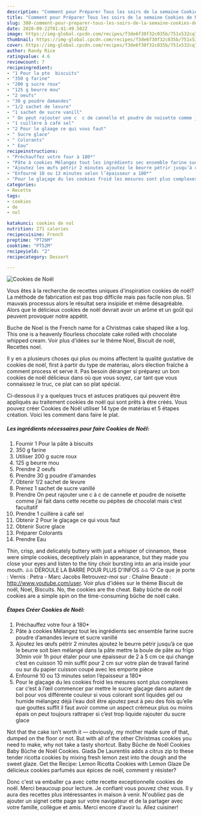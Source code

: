 ```yaml
---
description: "Comment pour Préparer Tous les soirs de la semaine Cookies de Noël"
title: "Comment pour Préparer Tous les soirs de la semaine Cookies de Noël"
slug: 380-comment-pour-preparer-tous-les-soirs-de-la-semaine-cookies-de-noel
date: 2020-09-22T01:41:49.582Z
image: https://img-global.cpcdn.com/recipes/f3de6f30f32c035b/751x532cq70/cookies-de-noel-photo-principale-de-la-recette.jpg
thumbnail: https://img-global.cpcdn.com/recipes/f3de6f30f32c035b/751x532cq70/cookies-de-noel-photo-principale-de-la-recette.jpg
cover: https://img-global.cpcdn.com/recipes/f3de6f30f32c035b/751x532cq70/cookies-de-noel-photo-principale-de-la-recette.jpg
author: Randy Rice
ratingvalue: 4.6
reviewcount: 7
recipeingredient:
- "1 Pour la pte  biscuits"
- "350 g farine"
- "200 g sucre roux"
- "125 g beurre mou"
- "2 oeufs"
- "30 g poudre damandes"
- "1/2 sachet de levure"
- "1 sachet de sucre vanill"
- " On peut rajouter une c  c de cannelle et poudre de noisette comme jai fait dans cette recette ou ppites de chocolat mais cest facultatif"
- "1 cuillère à café sel"
- "2 Pour le glaage ce qui vous faut"
- " Sucre glace"
- " Colorants"
- " Eau"
recipeinstructions:
- "Préchauffez votre four à 180*"
- "Pâte à cookies Mélangez tout les ingrédients sec ensemble farine sucre poudre d’amandes levure et sucre vanillé"
- "Ajoutez les œufs pétrir 2 minutes ajoutez le beurre pétrir jusqu’à ce que le beurre soit bien mélangé dans la pâte mettre la boule de pâte au frigo 30min voir 1h pour étaler pour une épaisseur de 2 à 5 cm ce qui change c’est en cuisson 10 min suffit pour 2 cm sur votre plan de travail fariné ou sur du papier cuisson coupé avec les emporte pièce"
- "Enfourné 10 ou 13 minutes selon l’épaisseur a 180*"
- "Pour le glaçage du les cookies froid les mesures sont plus complexes car c’est à l’œil commencer par mettre le sucre glaçage dans autant de bol pour vos différente couleur si vous colorant sont liquides gel ou humide mélangez déjà l’eau doit être ajoutez peut à peu des fois qu’elle que gouttes suffit il faut avoir comme un aspect crémeux plus ou moins épais on peut toujours rattraper si c’est trop liquide rajouter du sucre glace"
categories:
- Recette
tags:
- cookies
- de
- nol

katakunci: cookies de nol 
nutrition: 271 calories
recipecuisine: French
preptime: "PT26M"
cooktime: "PT52M"
recipeyield: "2"
recipecategory: Dessert

---
```



![Cookies de Noël](https://img-global.cpcdn.com/recipes/f3de6f30f32c035b/751x532cq70/cookies-de-noel-photo-principale-de-la-recette.jpg)

Vous êtes à la recherche de recettes uniques d'inspiration cookies de noël? La méthode de fabrication est pas trop difficile mais pas facile non plus. Si mauvais processus alors le résultat sera insipide et même désagréable. Alors que le délicieux cookies de noël devrait avoir un arôme et un goût qui peuvent provoquer notre appétit.

Buche de Noel is the French name for a Christmas cake shaped like a log. This one is a heavenly flourless chocolate cake rolled with chocolate whipped cream. Voir plus d&#39;idées sur le thème Noel, Biscuit de noël, Recettes noel.

Il y en a plusieurs choses qui plus ou moins affectent la qualité gustative de cookies de noël, first à partir du type de matériau, alors élection fraîche à comment process et serve it. Pas besoin déranger si préparez un bon cookies de noël délicieux dans où que vous soyez, car tant que vous connaissez le truc, ce plat can so plat spécial.


Ci-dessous il y a quelques trucs et astuces pratiques qui peuvent être appliqués au traitement cookies de noël qui sont prêts à être créés. Vous pouvez créer Cookies de Noël utiliser 14 type de matériau et 5 étapes création. Voici les comment dans faire le plat.

<!--inarticleads1-->

##### Les ingrédients nécessaires pour faire Cookies de Noël:

1. Fournir 1 Pour la pâte à biscuits
1.  350 g farine
1. Utiliser 200 g sucre roux
1.  125 g beurre mou
1. Prendre 2 oeufs
1. Prendre 30 g poudre d&#39;amandes
1. Obtenir 1/2 sachet de levure
1. Prenez 1 sachet de sucre vanillé
1. Prendre  On peut rajouter une c à c de cannelle et poudre de noisette comme j’ai fait dans cette recette ou pépites de chocolat mais c’est facultatif
1. Prendre 1 cuillère à café sel
1. Obtenir 2 Pour le glaçage ce qui vous faut
1. Obtenir  Sucre glace
1. Préparer  Colorants
1. Prendre  Eau


Thin, crisp, and delicately buttery with just a whisper of cinnamon, these were simple cookies, deceptively plain in appearance, but they made you close your eyes and listen to the tiny choir bursting into an aria inside your mouth. ⥥⥥ DÉROULE LA BARRE POUR PLUS D&#39;INFOS ⥥⥥ ♡ Ce que je porte : Vernis : Petra - Marc Jacobs Retrouvez-moi sur : Chaîne Beauté : http://www.youtube.com/user. Voir plus d&#39;idées sur le thème Biscuit de noël, Noel, Biscuits. No, the cookies are the cheat. Baby bûche de noël cookies are a simple spin on the time-consuming bûche de noël cake. 

<!--inarticleads2-->

##### Étapes Créer Cookies de Noël:

1. Préchauffez votre four à 180*
1. Pâte à cookies Mélangez tout les ingrédients sec ensemble farine sucre poudre d’amandes levure et sucre vanillé
1. Ajoutez les œufs pétrir 2 minutes ajoutez le beurre pétrir jusqu’à ce que le beurre soit bien mélangé dans la pâte mettre la boule de pâte au frigo 30min voir 1h pour étaler pour une épaisseur de 2 à 5 cm ce qui change c’est en cuisson 10 min suffit pour 2 cm sur votre plan de travail fariné ou sur du papier cuisson coupé avec les emporte pièce
1. Enfourné 10 ou 13 minutes selon l’épaisseur a 180*
1. Pour le glaçage du les cookies froid les mesures sont plus complexes car c’est à l’œil commencer par mettre le sucre glaçage dans autant de bol pour vos différente couleur si vous colorant sont liquides gel ou humide mélangez déjà l’eau doit être ajoutez peut à peu des fois qu’elle que gouttes suffit il faut avoir comme un aspect crémeux plus ou moins épais on peut toujours rattraper si c’est trop liquide rajouter du sucre glace


Not that the cake isn&#39;t worth it — obviously, my mother made sure of that, dumped on the floor or not. But with all of the other Christmas cookies you need to make, why not take a tasty shortcut. Baby Bûche de Noël Cookies Baby Bûche de Noël Cookies. Giada De Laurentiis adds a citrus zip to these tender ricotta cookies by mixing fresh lemon zest into the dough and the sweet glaze. Get the Recipe: Lemon Ricotta Cookies with Lemon Glaze De délicieux cookies parfumés aux épices de noël, comment y résister? 


Donc c'est va emballer ça avec cette recette exceptionnelle cookies de noël. Merci beaucoup pour lecture. Je confiant vous pouvez chez vous. Il y aura des recettes plus  intéressantes in maison à venir. N'oubliez pas de ajouter un signet cette page sur votre navigateur et de la partager avec votre famille, collègue et amis. Merci encore d'avoir lu. Allez cuisiner!
